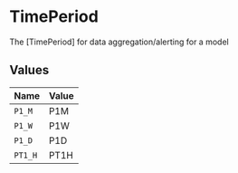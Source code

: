 # TimePeriod

The [TimePeriod] for data aggregation/alerting for a model


## Values

| Name    | Value   |
| ------- | ------- |
| `P1_M`  | P1M     |
| `P1_W`  | P1W     |
| `P1_D`  | P1D     |
| `PT1_H` | PT1H    |